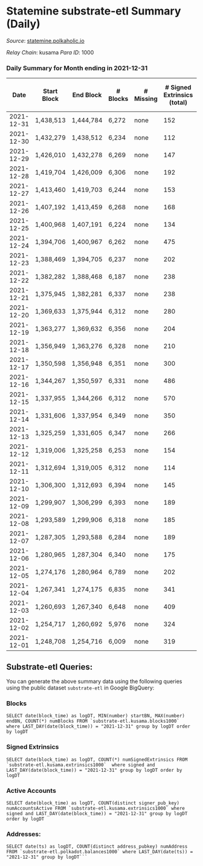 # Statemine substrate-etl Summary (Daily)

_Source_: [statemine.polkaholic.io](https://statemine.polkaholic.io)

*Relay Chain*: kusama
*Para ID*: 1000



### Daily Summary for Month ending in 2021-12-31


| Date | Start Block | End Block | # Blocks | # Missing | # Signed Extrinsics (total) | # Active Accounts | # Addresses with Balances | # Events | # Transfers | # XCM Transfers In | # XCM Transfers Out |
| ---- | ----------- | --------- | -------- | --------- | --------------------------- | ----------------- | ------------------------- | -------- | ----------- | ------------------ | ------------------- |
| 2021-12-31 | 1,438,513 | 1,444,784 | 6,272 | none  | 152 | 44 | 17,426 | 15,859 | 2,483 ($2,546,549.45) | 25 ($236.70) |   |
| 2021-12-30 | 1,432,279 | 1,438,512 | 6,234 | none  | 112 | 26 | 17,392 | 15,287 | 2,167 ($284,023.12) | 28 ($596.61) |   |
| 2021-12-29 | 1,426,010 | 1,432,278 | 6,269 | none  | 147 | 49 | 17,360 | 15,763 | 2,406 ($899,869.18) | 35 ($611.99) |   |
| 2021-12-28 | 1,419,704 | 1,426,009 | 6,306 | none  | 192 | 60 | 17,330 | 16,855 | 3,062 ($242,248.04) | 34 ($297.70) |   |
| 2021-12-27 | 1,413,460 | 1,419,703 | 6,244 | none  | 153 | 36 | 17,283 | 15,914 | 2,494 ($94,689.11) | 40 ($1,165.15) |   |
| 2021-12-26 | 1,407,192 | 1,413,459 | 6,268 | none  | 168 | 51 | 17,239 | 15,912 | 2,431 ($317,257.74) | 31 ($187.69) |   |
| 2021-12-25 | 1,400,968 | 1,407,191 | 6,224 | none  | 134 | 42 | 17,195 | 15,356 | 2,116 ($254,415.95) | 41 ($199.91) |   |
| 2021-12-24 | 1,394,706 | 1,400,967 | 6,262 | none  | 475 | 57 |  | 18,783 | 3,498 ($216,646.80) | 88 ($1,627.31) |   |
| 2021-12-23 | 1,388,469 | 1,394,705 | 6,237 | none  | 202 | 46 | 16,937 | 16,719 | 3,061 ($125,960.60) | 53 ($1,284.47) |   |
| 2021-12-22 | 1,382,282 | 1,388,468 | 6,187 | none  | 238 | 64 | 16,880 | 17,248 | 3,378 ($236,772.10) | 91 ($2,753.43) |   |
| 2021-12-21 | 1,375,945 | 1,382,281 | 6,337 | none  | 238 | 67 | 16,815 | 17,561 | 3,321 ($902,499.11) | 103 ($7,028.56) |   |
| 2021-12-20 | 1,369,633 | 1,375,944 | 6,312 | none  | 280 | 66 | 16,728 | 17,326 | 3,116 ($274,798.18) | 52 ($855.78) |   |
| 2021-12-19 | 1,363,277 | 1,369,632 | 6,356 | none  | 204 | 46 | 16,662 | 16,932 | 3,091 ($207,410.69) | 48 ($414.23) |   |
| 2021-12-18 | 1,356,949 | 1,363,276 | 6,328 | none  | 210 | 63 | 16,609 | 16,827 | 2,954 ($162,924.85) | 62 ($1,002.61) |   |
| 2021-12-17 | 1,350,598 | 1,356,948 | 6,351 | none  | 300 | 60 | 16,560 | 18,064 | 3,654 ($355,543.28) | 81 ($3,963.08) |   |
| 2021-12-16 | 1,344,267 | 1,350,597 | 6,331 | none  | 486 | 79 | 16,491 | 20,660 | 4,624 ($580,674.67) | 270 ($3,303.63) |   |
| 2021-12-15 | 1,337,955 | 1,344,266 | 6,312 | none  | 570 | 100 | 16,316 | 21,547 | 5,034 ($2,708,871.85) | 295 ($7,110.90) |   |
| 2021-12-14 | 1,331,606 | 1,337,954 | 6,349 | none  | 350 | 71 | 16,118 | 18,527 | 3,721 ($352,911.22) | 116 ($1,163.02) |   |
| 2021-12-13 | 1,325,259 | 1,331,605 | 6,347 | none  | 266 | 68 | 16,022 | 17,497 | 3,242 ($1,318,345.76) | 80 ($2,535.75) |   |
| 2021-12-12 | 1,319,006 | 1,325,258 | 6,253 | none  | 154 | 40 | 15,948 | 15,650 | 2,328 ($2,610,425.26) | 29 ($198.28) |   |
| 2021-12-11 | 1,312,694 | 1,319,005 | 6,312 | none  | 114 | 34 | 15,914 | 15,406 | 2,074 ($157,289.67) | 38 ($3,131.50) |   |
| 2021-12-10 | 1,306,300 | 1,312,693 | 6,394 | none  | 145 | 47 | 15,869 | 15,980 | 2,261 ($168,455.74) | 46 ($1,210.43) |   |
| 2021-12-09 | 1,299,907 | 1,306,299 | 6,393 | none  | 189 | 68 | 15,812 | 16,393 | 2,633 ($114,797.79) | 22 ($11,019.17) |   |
| 2021-12-08 | 1,293,589 | 1,299,906 | 6,318 | none  | 185 | 56 | 15,768 | 16,418 | 2,836 ($167,351.91) | 23 ($560.64) |   |
| 2021-12-07 | 1,287,305 | 1,293,588 | 6,284 | none  | 189 | 69 | 15,727 | 16,348 | 2,609 ($249,763.75) | 45 ($942.03) |   |
| 2021-12-06 | 1,280,965 | 1,287,304 | 6,340 | none  | 175 | 64 | 15,680 | 16,306 | 2,764 ($340,193.11) | 35 ($1,365.32) |   |
| 2021-12-05 | 1,274,176 | 1,280,964 | 6,789 | none  | 202 | 68 | 15,614 | 17,208 | 2,981 ($433,681.57) | 30 ($522.71) |   |
| 2021-12-04 | 1,267,341 | 1,274,175 | 6,835 | none  | 341 | 91 | 15,556 | 18,854 | 4,082 ($476,012.49) | 48 ($888.55) |   |
| 2021-12-03 | 1,260,693 | 1,267,340 | 6,648 | none  | 409 | 168 | 15,456 | 19,474 | 4,783 ($632,948.77) | 79 ($2,830.68) |   |
| 2021-12-02 | 1,254,717 | 1,260,692 | 5,976 | none  | 324 | 128 | 15,332 | 16,860 | 3,827 ($663,287.65) | 73 ($2,214.95) |   |
| 2021-12-01 | 1,248,708 | 1,254,716 | 6,009 | none  | 319 | 120 | 15,231 | 16,730 | 3,738 ($777,049.93) | 53 ($3,227.65) |   |

## Substrate-etl Queries:
You can generate the above summary data using the following queries using the public dataset `substrate-etl` in Google BigQuery:


### Blocks
```
SELECT date(block_time) as logDT, MIN(number) startBN, MAX(number) endBN, COUNT(*) numBlocks FROM `substrate-etl.kusama.blocks1000`  where LAST_DAY(date(block_time)) = "2021-12-31" group by logDT order by logDT
```


### Signed Extrinsics
```
SELECT date(block_time) as logDT, COUNT(*) numSignedExtrinsics FROM `substrate-etl.kusama.extrinsics1000`  where signed and LAST_DAY(date(block_time)) = "2021-12-31" group by logDT order by logDT
```


### Active Accounts
```
SELECT date(block_time) as logDT, COUNT(distinct signer_pub_key) numAccountsActive FROM `substrate-etl.kusama.extrinsics1000` where signed and LAST_DAY(date(block_time)) = "2021-12-31" group by logDT order by logDT
```


### Addresses:
```
SELECT date(ts) as logDT, COUNT(distinct address_pubkey) numAddress FROM `substrate-etl.polkadot.balances1000` where LAST_DAY(date(ts)) = "2021-12-31" group by logDT```

